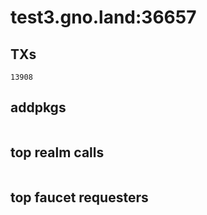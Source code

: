# test3.gno.land:36657

## TXs
```
13908
```

## addpkgs
```
```

## top realm calls
```
```

## top faucet requesters
```
```

